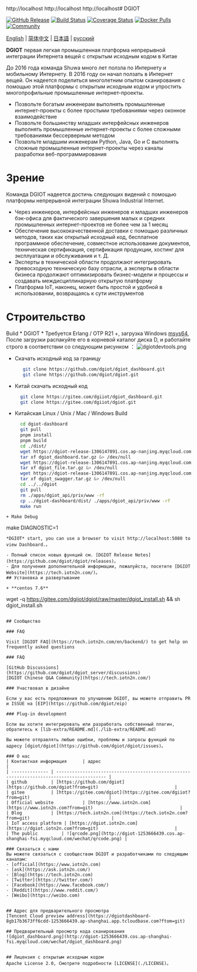  http://localhost http://localhost http://localhost#  DGIOT

[![GitHub Release](https://img.shields.io/github/release/dgiot/dgiot?color=brightgreen)](https://github.com/dgiot/dgiot/releases)
[![Build Status](https://travis-ci.org/dgiot/dgiot.svg)](https://travis-ci.org/dgiot/dgiot)
[![Coverage Status](https://coveralls.io/repos/github/dgiot/dgiot/badge.svg)](https://coveralls.io/github/dgiot/dgiot)
[![Docker Pulls](https://img.shields.io/docker/pulls/dgiot/dgiot)](https://hub.docker.com/r/dgiot/dgiot)
[![Community](https://img.shields.io/badge/Community-DGIOT-yellow)](https://tech.iotn2n.com)

[English](./README.md) | [简体中文](./README-CN.md) | [日本語](./README-JP.md) | [русский](./README-RU.md)

**DGIOT**  первая легкая промышленная платформа непрерывной интеграции Интернета вещей с открытым исходным кодом в Китае

До 2016 года команда Shuwa много лет ползла по Интернету и мобильному Интернету. В 2016 году он начал ползать в Интернет вещей. Он надеется поделиться многолетним опытом сканирования с помощью этой платформы с открытым исходным кодом и упростить многопрофильные промышленные интернет-проекты.
   + Позвольте богатым инженерам выполнять промышленные интернет-проекты с более простыми требованиями через оконное взаимодействие
   + Позвольте большинству младших интерфейсных инженеров выполнять промышленные интернет-проекты с более сложными требованиями бессерверным методом
   + Позвольте младшим инженерам Python, Java, Go и C выполнять сложные промышленные интернет-проекты через каналы разработки веб-программирования

# Зрение
  Команда DGIOT надеется достичь следующих видений с помощью платформы непрерывной интеграции Shuwa Industrial Internet.
  + Через инженеров, интерфейсных инженеров и младших инженеров бэк-офиса для фактического завершения малых и средних промышленных интернет-проектов не более чем за 1 месяц
  + Обеспечение высококачественной доставки с помощью различных методов, таких как открытый исходный код, бесплатное программное обеспечение, совместное использование документов, техническая сертификация, сертификация продукции, хостинг для эксплуатации и обслуживания и т. Д.
  + Эксперты в технической области продолжают интегрировать превосходную техническую базу отрасли, а эксперты в области бизнеса продолжают оптимизировать бизнес-модели и процессы и создавать междисциплинарную открытую платформу
  + Платформа IoT, наконец, может быть простой и удобной в использовании, возвращаясь к сути инструментов

# Строительство

  Bulid * DGIOT * Требуется Erlang / OTP R21 +, загрузка Windows [msys64](https://dgiotdev-1308220533.cos.ap-nanjing.myqcloud.com/msys64.zip), После загрузки распакуйте его в корневой каталог диска D, и работайте строго в соответствии со следующим рисунком ：
![dgiotdevtools.png](http://dgiot-1253666439.cos.ap-shanghai-fsi.myqcloud.com/shuwa_tech/zh/dgiotdevtools.png)

+ Скачать исходный код за границу
  ```bash
     git clone https://github.com/dgiot/dgiot_dashboard.git
     git clone https://github.com/dgiot/dgiot.git
   ```

+ Китай скачать исходный код
   ```bash
     git clone https://gitee.com/dgiiot/dgiot_dashboard.git
     git clone https://gitee.com/dgiiot/dgiot.git
   ```

+ Китайская Linux / Unix / Mac / Windows Build
  ```bash
    cd dgiot-dashboard
    git pull
    pnpm install
    pnpm build
    cd ./dist/
    wget https://dgiot-release-1306147891.cos.ap-nanjing.myqcloud.com/v4.4.0/dgiot_dashboard.tar.gz &> /dev/null
    tar xf dgiot_dashboard.tar.gz &> /dev/null
    wget https://dgiot-release-1306147891.cos.ap-nanjing.myqcloud.com/v4.4.0/dgiot_file.tar.gz &> /dev/null
    tar xf dgiot_file.tar.gz &> /dev/null
    wget https://dgiot-release-1306147891.cos.ap-nanjing.myqcloud.com/v4.4.0/dgiot_swagger.tar.gz &> /dev/null
    tar xf dgiot_swagger.tar.gz &> /dev/null
    cd ../../dgiot
    git pull
    rm ./apps/dgiot_api/priv/www -rf
    cp ../dgiot-dashboard/dist/ ./apps/dgiot_api/priv/www -rf
    make run
 ```
+ Make Debug
 ```
  make DIAGNOSTIC=1
 ```
 *DGIOT* start, you can use a browser to visit http://localhost:5080 to view Dashboard.。

- Полный список новых функций см. [DGIOT Release Notes](https://github.com/dgiot/dgiot/releases)。
- Для получения дополнительной информации, пожалуйста, посетите [DGIOT Website](https://tech.iotn2n.com/)。
## Установка и развертывание

 + **centos 7.6**

```
wget -q https://gitee.com/dgiiot/dgiot/raw/master/dgiot_install.sh  && sh dgiot_install.sh
```

## Сообщество

### FAQ

Visit [DGIOT FAQ](https://tech.iotn2n.com/en/backend/) to get help on frequently asked questions

### FAQ

[GitHub Discussions](https://github.com/dgiot/dgiot_server/discussions)
[DGIOT Chinese Q&A Community](https://tech.iotn2n.com/)

### Участвовал в дизайне

Если у вас есть предложения по улучшению DGIOT, вы можете отправить PR и ISSUE на [EIP](https://github.com/dgiot/eip)

### Plug-in development

Если вы хотите интегрировать или разработать собственный плагин, обратитесь к [lib-extra/README.md](./lib-extra/README.md)

Вы можете отправлять любые ошибки, проблемы и запросы функций по адресу [dgiot/dgiot](https://github.com/dgiot/dgiot/issues)。

### О нас
| Контактная информация      | адрес                                                                                   |
| -------------- | ----------------------------------------------------------------------------------------- |
| github         | [https://github.com/dgiot](https://github.com/dgiot?from=git)                             |
| gitee          | [https://gitee.com/dgiot](https://gitee.com/dgiiot?from=git)                              |
| Official website           | [https://www.iotn2n.com](https://www.iotn2n.com?from=git)                                 |
| Blog           | [https://tech.iotn2n.com](https://tech.iotn2n.com?from=git)                               |
| IoT access platform | [https://dgiot.iotn2n.com](https://dgiot.iotn2n.com?from=git)                             |
| The public         | ![qrcode.png](http://dgiot-1253666439.cos.ap-shanghai-fsi.myqcloud.com/wechat/qrcode.png) |

### Связаться с нами
Вы можете связаться с сообществом DGIOT и разработчиками по следующим каналам:
- [official](https://www.iotn2n.com)
- [ask](https://ask.iotn2n.com/)
- [Blog](https://tech.iotn2n.com)
- [Twitter](https://twitter.com/)
- [Facebook](https://www.facebook.com/)
- [Reddit](https://www.reddit.com/)
- [Weibo](https://weibo.com)


## Адрес для предварительного просмотра
[Tencent Cloud preview address](https://dgiotdashboard-8gb17b3673ff6cdd-1253666439.ap-shanghai.app.tcloudbase.com?ftom=git)

## Предварительный просмотр кода сканирования
![dgiot_dashboard.png](http://dgiot-1253666439.cos.ap-shanghai-fsi.myqcloud.com/wechat/dgiot_dashboard.png)


## Лицензия с открытым исходным кодом
Apache License 2.0, Смотрите подробности [LICENSE](./LICENSE)。
